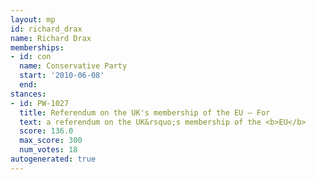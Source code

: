 ```yaml
---
layout: mp
id: richard_drax
name: Richard Drax
memberships:
- id: con
  name: Conservative Party
  start: '2010-06-08'
  end: 
stances:
- id: PW-1027
  title: Referendum on the UK's membership of the EU — For
  text: a referendum on the UK&rsquo;s membership of the <b>EU</b>
  score: 136.0
  max_score: 300
  num_votes: 18
autogenerated: true
---
```

